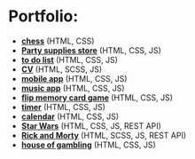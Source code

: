 # Portfolio:

- [**chess**](https://shchuka-vladimir.github.io/it-academy-course-html-css/homework_4/) (HTML, CSS)
- [**Party supplies store**](https://shchuka-vladimir.github.io/html-course-project/) (HTML, CSS, JS)
- [**to do list**](https://shchuka-vladimir.github.io/it-academy-course-html-css/lesson_25/) (HTML, CSS, JS)
- [**CV**](https://shchuka-vladimir.github.io/CV) (HTML, SCSS, JS)
- [**mobile app**](https://shchuka-vladimir.github.io/it-academy-course-javascript/homework_1/) (HTML, CSS, JS)
- [**music app**](https://shchuka-vladimir.github.io/it-academy-course-javascript/homework_6/) (HTML, CSS, JS)
- [**flip memory card game**](https://shchuka-vladimir.github.io/it-academy-course-javascript/homework_7/) (HTML, CSS, JS)
- [**timer**](https://shchuka-vladimir.github.io/it-academy-course-javascript/homework_8/) (HTML, CSS, JS)
- [**calendar**](https://shchuka-vladimir.github.io/it-academy-course-javascript/homework_9/) (HTML, CSS, JS)
- [**Star Wars**](https://shchuka-vladimir.github.io/js-course-project/) (HTML, CSS, JS, REST API)
- [**Rick and Morty**](https://shchuka-vladimir.github.io/rickandmorty/index.html) (HTML, SCSS, JS, REST API)
- [**house of gambling**](https://shchuka-vladimir.github.io/house-of-gambling/) (HTML, CSS, JS)

